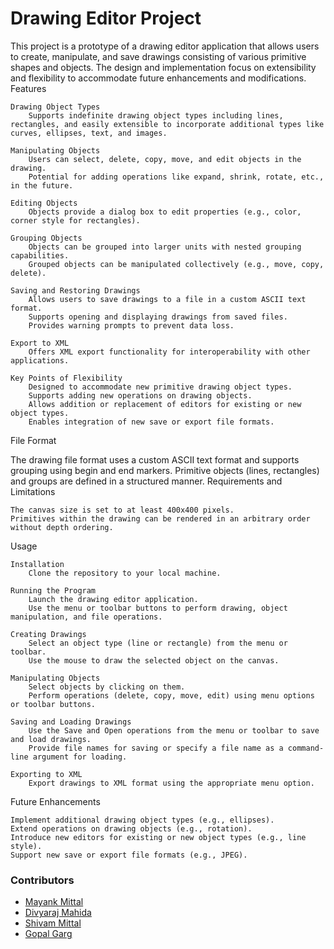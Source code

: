 <h1>Drawing Editor Project</h1>

This project is a prototype of a drawing editor application that allows users to create, manipulate, and save drawings consisting of various primitive shapes and objects. The design and implementation focus on extensibility and flexibility to accommodate future enhancements and modifications.
Features

    Drawing Object Types
        Supports indefinite drawing object types including lines, rectangles, and easily extensible to incorporate additional types like curves, ellipses, text, and images.

    Manipulating Objects
        Users can select, delete, copy, move, and edit objects in the drawing.
        Potential for adding operations like expand, shrink, rotate, etc., in the future.

    Editing Objects
        Objects provide a dialog box to edit properties (e.g., color, corner style for rectangles).

    Grouping Objects
        Objects can be grouped into larger units with nested grouping capabilities.
        Grouped objects can be manipulated collectively (e.g., move, copy, delete).

    Saving and Restoring Drawings
        Allows users to save drawings to a file in a custom ASCII text format.
        Supports opening and displaying drawings from saved files.
        Provides warning prompts to prevent data loss.

    Export to XML
        Offers XML export functionality for interoperability with other applications.

    Key Points of Flexibility
        Designed to accommodate new primitive drawing object types.
        Supports adding new operations on drawing objects.
        Allows addition or replacement of editors for existing or new object types.
        Enables integration of new save or export file formats.

File Format

The drawing file format uses a custom ASCII text format and supports grouping using begin and end markers. Primitive objects (lines, rectangles) and groups are defined in a structured manner.
Requirements and Limitations

    The canvas size is set to at least 400x400 pixels.
    Primitives within the drawing can be rendered in an arbitrary order without depth ordering.

Usage

    Installation
        Clone the repository to your local machine.

    Running the Program
        Launch the drawing editor application.
        Use the menu or toolbar buttons to perform drawing, object manipulation, and file operations.

    Creating Drawings
        Select an object type (line or rectangle) from the menu or toolbar.
        Use the mouse to draw the selected object on the canvas.

    Manipulating Objects
        Select objects by clicking on them.
        Perform operations (delete, copy, move, edit) using menu options or toolbar buttons.

    Saving and Loading Drawings
        Use the Save and Open operations from the menu or toolbar to save and load drawings.
        Provide file names for saving or specify a file name as a command-line argument for loading.

    Exporting to XML
        Export drawings to XML format using the appropriate menu option.

Future Enhancements

    Implement additional drawing object types (e.g., ellipses).
    Extend operations on drawing objects (e.g., rotation).
    Introduce new editors for existing or new object types (e.g., line style).
    Support new save or export file formats (e.g., JPEG).

### Contributors
- [Mayank Mittal](https://github.com/mayankmittal29/)
- [Divyaraj Mahida](https://github.com/Divyaraj-coder-create)
- [Shivam Mittal](https://github.com/mittalshivam2709)
- [Gopal Garg](https://github.com/jamesbond007G)
